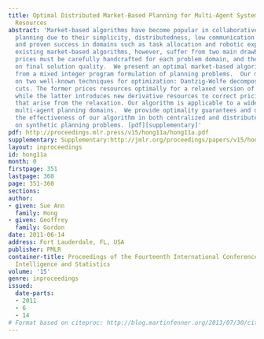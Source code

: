 ```yaml
---
title: Optimal Distributed Market-Based Planning for Multi-Agent Systems with Shared
  Resources
abstract: 'Market-based algorithms have become popular in collaborative multi-agent
  planning due to their simplicity, distributedness, low communication requirements,
  and proven success in domains such as task allocation and robotic exploration.  Most
  existing market-based algorithms, however, suffer from two main drawbacks: resource
  prices must be carefully handcrafted for each problem domain, and there is no guarantee
  on final solution quality.  We present an optimal market-based algorithm, derived
  from a mixed integer program formulation of planning problems.  Our method is based
  on two well-known techniques for optimization: Dantzig-Wolfe decomposition and Gomory
  cuts. The former prices resources optimally for a relaxed version of the problem,
  while the latter introduces new derivative resources to correct pricing imbalances
  that arise from the relaxation. Our algorithm is applicable to a wide variety of
  multi-agent planning domains.  We provide optimality guarantees and demonstrate
  the effectiveness of our algorithm in both centralized and distributed settings
  on synthetic planning problems. [pdf][supplementary]'
pdf: http://proceedings.mlr.press/v15/hong11a/hong11a.pdf
supplementary: Supplementary:http://jmlr.org/proceedings/papers/v15/hong11a/hong11aSupple.pdf
layout: inproceedings
id: hong11a
month: 0
firstpage: 351
lastpage: 360
page: 351-360
sections: 
author:
- given: Sue Ann
  family: Hong
- given: Geoffrey
  family: Gordon
date: 2011-06-14
address: Fort Lauderdale, FL, USA
publisher: PMLR
container-title: Proceedings of the Fourteenth International Conference on Artificial
  Intelligence and Statistics
volume: '15'
genre: inproceedings
issued:
  date-parts:
  - 2011
  - 6
  - 14
# Format based on citeproc: http://blog.martinfenner.org/2013/07/30/citeproc-yaml-for-bibliographies/
---
```

